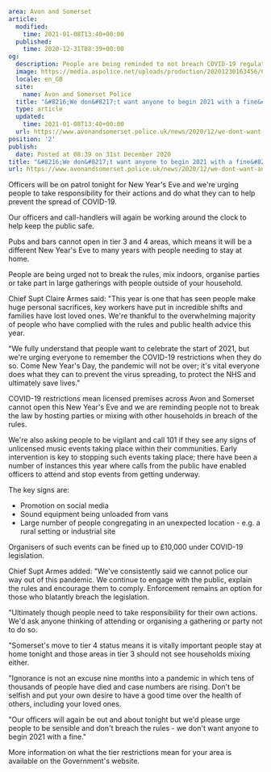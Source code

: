 ```yaml
area: Avon and Somerset
article:
  modified:
    time: 2021-01-08T13:40+00:00
  published:
    time: 2020-12-31T08:39+00:00
og:
  description: People are being reminded to not breach COVID-19 regulations when celebrating New Year&#039;s Eve.
  image: https://media.aspolice.net/uploads/production/20201230163456/COVID-NYE.jpg
  locale: en_GB
  site:
    name: Avon and Somerset Police
  title: "&#8216;We don&#8217;t want anyone to begin 2021 with a fine&#8217; \u2013 public urged to follow COVID&#x2d;19 rules ahead of New Year&#8217;s Eve | Avon and Somerset Police"
  type: article
  updated:
    time: 2021-01-08T13:40+00:00
  url: https://www.avonandsomerset.police.uk/news/2020/12/we-dont-want-anyone-to-begin-2021-with-a-fine-public-urged-to-follow-covid-19-rules-ahead-of-new-years-eve/
position: '2'
publish:
  date: Posted at 08:39 on 31st December 2020
title: "&#8216;We don&#8217;t want anyone to begin 2021 with a fine&#8217; \u2013 public urged to follow COVID&#x2d;19 rules ahead of New Year&#8217;s Eve | Avon and Somerset Police"
url: https://www.avonandsomerset.police.uk/news/2020/12/we-dont-want-anyone-to-begin-2021-with-a-fine-public-urged-to-follow-covid-19-rules-ahead-of-new-years-eve/
```

Officers will be on patrol tonight for New Year's Eve and we're urging people to take responsibility for their actions and do what they can to help prevent the spread of COVID-19.

Our officers and call-handlers will again be working around the clock to help keep the public safe.

Pubs and bars cannot open in tier 3 and 4 areas, which means it will be a different New Year's Eve to many years with people needing to stay at home.

People are being urged not to break the rules, mix indoors, organise parties or take part in large gatherings with people outside of your household.

Chief Supt Claire Armes said: "This year is one that has seen people make huge personal sacrifices, key workers have put in incredible shifts and families have lost loved ones. We're thankful to the overwhelming majority of people who have complied with the rules and public health advice this year.

"We fully understand that people want to celebrate the start of 2021, but we're urging everyone to remember the COVID-19 restrictions when they do so. Come New Year's Day, the pandemic will not be over; it's vital everyone does what they can to prevent the virus spreading, to protect the NHS and ultimately save lives."

COVID-19 restrictions mean licensed premises across Avon and Somerset cannot open this New Year's Eve and we are reminding people not to break the law by hosting parties or mixing with other households in breach of the rules.

We're also asking people to be vigilant and call 101 if they see any signs of unlicensed music events taking place within their communities. Early intervention is key to stopping such events taking place; there have been a number of instances this year where calls from the public have enabled officers to attend and stop events from getting underway.

The key signs are:

 * Promotion on social media
 * Sound equipment being unloaded from vans
 * Large number of people congregating in an unexpected location - e.g. a rural setting or industrial site

Organisers of such events can be fined up to £10,000 under COVID-19 legislation.

Chief Supt Armes added: "We've consistently said we cannot police our way out of this pandemic. We continue to engage with the public, explain the rules and encourage them to comply. Enforcement remains an option for those who blatantly breach the legislation.

"Ultimately though people need to take responsibility for their own actions. We'd ask anyone thinking of attending or organising a gathering or party not to do so.

"Somerset's move to tier 4 status means it is vitally important people stay at home tonight and those areas in tier 3 should not see households mixing either.

"Ignorance is not an excuse nine months into a pandemic in which tens of thousands of people have died and case numbers are rising. Don't be selfish and put your own desire to have a good time over the health of others, including your loved ones.

"Our officers will again be out and about tonight but we'd please urge people to be sensible and don't breach the rules - we don't want anyone to begin 2021 with a fine."

More information on what the tier restrictions mean for your area is available on the Government's website.
